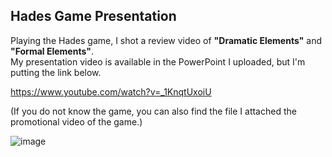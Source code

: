 ## Hades Game Presentation

Playing the Hades game, I shot a review video of **"Dramatic Elements"** and **"Formal Elements"**. </br>
My presentation video is available in the PowerPoint I uploaded, but I'm putting the link below.

https://www.youtube.com/watch?v=_1KnqtUxoiU

(If you do not know the game, you can also find the file I attached the promotional video of the game.)

![image](https://user-images.githubusercontent.com/81514648/147757677-782117da-d7cb-4764-a741-44a656068536.png)












